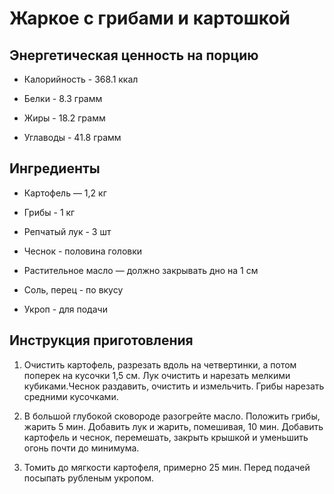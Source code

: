 # Жаркое с грибами и картошкой

## Энергетическая ценность на порцию

* Калорийность - 368.1 ккал

* Белки - 8.3 грамм

* Жиры - 18.2 грамм

* Углаводы - 41.8 грамм

## Ингредиенты

* Картофель — 1,2 кг

* Грибы - 1 кг

* Репчатый лук - 3 шт

* Чеснок - половина головки

* Растительное масло — должно закрывать дно на 1 см

* Соль, перец - по вкусу

* Укроп - для подачи

## Инструкция приготовления

1. Очистить картофель, разрезать вдоль на четвертинки, а потом поперек на кусочки 1,5 см. Лук очистить и нарезать мелкими кубиками.Чеснок раздавить, очистить и измельчить. Грибы нарезать средними кусочками.

2. В большой глубокой сковороде разогрейте масло. Положить грибы, жарить 5 мин. Добавить лук и жарить, помешивая, 10 мин. Добавить картофель и чеснок, перемешать, закрыть крышкой и уменьшить огонь почти до минимума.

3. Томить до мягкости картофеля, примерно 25 мин. Перед подачей посыпать рубленым укропом. 